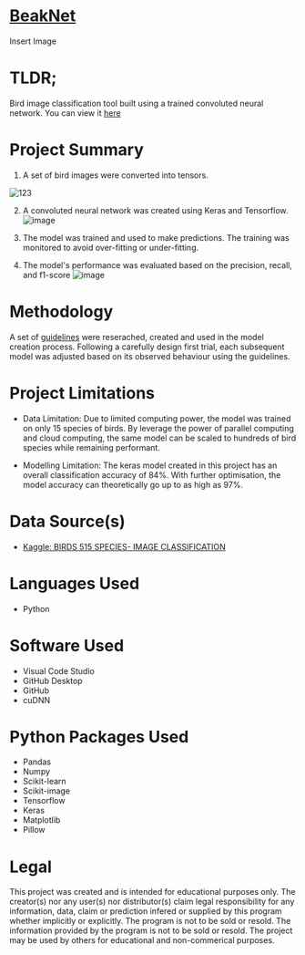 # [BeakNet](https://github.com/eliaabumanneh/BeakNet/blob/main/BeakNet_main.ipynb)

Insert Image

# TLDR;

Bird image classification tool built using a trained convoluted neural network. You can view it [here](https://github.com/eliaabumanneh/BeakNet/blob/main/BeakNet_main.ipynb)

# Project Summary

1. A set of bird images were converted into tensors.

![123](https://user-images.githubusercontent.com/59853149/233221779-54fd8cc7-ce8f-4b58-9794-5b45fc630a91.png)

2. A convoluted neural network was created using Keras and Tensorflow. 
![image](https://user-images.githubusercontent.com/59853149/233220928-8a622a17-9e6e-433c-a698-9d59dcd01322.png)

3. The model was trained and used to make predictions. The training was monitored to avoid over-fitting or under-fitting. 

4. The model's performance was evaluated based on the precision, recall, and f1-score
![image](https://user-images.githubusercontent.com/59853149/233221404-641fec2a-b76a-4a00-8710-8c000c4c648e.png)



# Methodology

A set of [guidelines](https://github.com/eliaabumanneh/BeakNet/blob/main/guidelines.txt) were reserached, created and used in the model creation process. Following a carefully design first trial, each subsequent model was adjusted based on its observed behaviour using the guidelines.

# Project Limitations
* Data Limitation: Due to limited computing power, the model was trained on only 15 species of birds. By leverage the power of parallel computing and cloud computing, the same model can be scaled to hundreds of bird species while remaining performant. 

* Modelling Limitation: The keras model created in this project has an overall classification accuracy of 84%. With further optimisation, the model accuracy can theoretically go up to as high as 97%. 

# Data Source(s)
* [Kaggle: BIRDS 515 SPECIES- IMAGE CLASSIFICATION](https://www.kaggle.com/datasets/gpiosenka/100-bird-species)


# Languages Used
* Python

# Software Used
* Visual Code Studio
* GitHub Desktop
* GitHub
* cuDNN

# Python Packages Used
* Pandas
* Numpy
* Scikit-learn
* Scikit-image
* Tensorflow 
* Keras
* Matplotlib
* Pillow


# Legal

This project was created and is intended for educational purposes only. The creator(s) nor any user(s) nor distributor(s) claim legal responsibility for any information, data, claim or prediction infered or supplied by this program whether implicitly or explicitly. The program is not to be sold or resold. The information provided by the program is not to be sold or resold. The project may be used by others for educational and non-commerical purposes.
